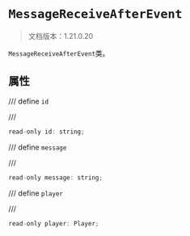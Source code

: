 # `MessageReceiveAfterEvent`

> 文档版本：1.21.0.20

`MessageReceiveAfterEvent`类。

## 属性

/// define
`id`


///

```js
read-only id: string;
```


/// define
`message`


///

```js
read-only message: string;
```


/// define
`player`


///

```js
read-only player: Player;
```


